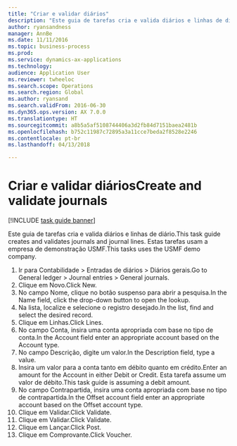 ```yaml
--- 
title: "Criar e validar diários"
description: "Este guia de tarefas cria e valida diários e linhas de diário."
author: ryansandness
manager: AnnBe
ms.date: 11/11/2016
ms.topic: business-process
ms.prod: 
ms.service: dynamics-ax-applications
ms.technology: 
audience: Application User
ms.reviewer: twheeloc
ms.search.scope: Operations
ms.search.region: Global
ms.author: ryansand
ms.search.validFrom: 2016-06-30
ms.dyn365.ops.version: AX 7.0.0
ms.translationtype: HT
ms.sourcegitcommit: a8b5a5af5108744406a3d2fb84d7151baea2481b
ms.openlocfilehash: b752c11987c72895a3a11cce7beda2f8528e2246
ms.contentlocale: pt-br
ms.lasthandoff: 04/13/2018

---
```

# <a name="create-and-validate-journals"></a><span data-ttu-id="f1dc9-103">Criar e validar diários</span><span class="sxs-lookup"><span data-stu-id="f1dc9-103">Create and validate journals</span></span>

[!INCLUDE [task guide banner](../../includes/task-guide-banner.md)]

<span data-ttu-id="f1dc9-104">Este guia de tarefas cria e valida diários e linhas de diário.</span><span class="sxs-lookup"><span data-stu-id="f1dc9-104">This task guide creates and validates journals and journal lines.</span></span> <span data-ttu-id="f1dc9-105">Estas tarefas usam a empresa de demonstração USMF.</span><span class="sxs-lookup"><span data-stu-id="f1dc9-105">This tasks uses the USMF demo company.</span></span>  



1. <span data-ttu-id="f1dc9-106">Ir para Contabilidade > Entradas de diários > Diários gerais.</span><span class="sxs-lookup"><span data-stu-id="f1dc9-106">Go to General ledger > Journal entries > General journals.</span></span>
2. <span data-ttu-id="f1dc9-107">Clique em Novo.</span><span class="sxs-lookup"><span data-stu-id="f1dc9-107">Click New.</span></span>
3. <span data-ttu-id="f1dc9-108">No campo Nome, clique no botão suspenso para abrir a pesquisa.</span><span class="sxs-lookup"><span data-stu-id="f1dc9-108">In the Name field, click the drop-down button to open the lookup.</span></span>
4. <span data-ttu-id="f1dc9-109">Na lista, localize e selecione o registro desejado.</span><span class="sxs-lookup"><span data-stu-id="f1dc9-109">In the list, find and select the desired record.</span></span>
5. <span data-ttu-id="f1dc9-110">Clique em Linhas.</span><span class="sxs-lookup"><span data-stu-id="f1dc9-110">Click Lines.</span></span>
6. <span data-ttu-id="f1dc9-111">No campo Conta, insira uma conta apropriada com base no tipo de conta.</span><span class="sxs-lookup"><span data-stu-id="f1dc9-111">In the Account field enter an appropriate account based on the Account type.</span></span>
7. <span data-ttu-id="f1dc9-112">No campo Descrição, digite um valor.</span><span class="sxs-lookup"><span data-stu-id="f1dc9-112">In the Description field, type a value.</span></span>
8. <span data-ttu-id="f1dc9-113">Insira um valor para a conta tanto em débito quanto em crédito.</span><span class="sxs-lookup"><span data-stu-id="f1dc9-113">Enter an amount for the Account in either Debit or Credit.</span></span> <span data-ttu-id="f1dc9-114">Esta tarefa assume um valor de débito.</span><span class="sxs-lookup"><span data-stu-id="f1dc9-114">This task guide is assuming a debit amount.</span></span>
9. <span data-ttu-id="f1dc9-115">No campo Contrapartida, insira uma conta apropriada com base no tipo de contrapartida.</span><span class="sxs-lookup"><span data-stu-id="f1dc9-115">In the Offset account field enter an appropriate account based on the Offset account type.</span></span>
10. <span data-ttu-id="f1dc9-116">Clique em Validar.</span><span class="sxs-lookup"><span data-stu-id="f1dc9-116">Click Validate.</span></span>
11. <span data-ttu-id="f1dc9-117">Clique em Validar.</span><span class="sxs-lookup"><span data-stu-id="f1dc9-117">Click Validate.</span></span>
12. <span data-ttu-id="f1dc9-118">Clique em Lançar.</span><span class="sxs-lookup"><span data-stu-id="f1dc9-118">Click Post.</span></span>
13. <span data-ttu-id="f1dc9-119">Clique em Comprovante.</span><span class="sxs-lookup"><span data-stu-id="f1dc9-119">Click Voucher.</span></span>


